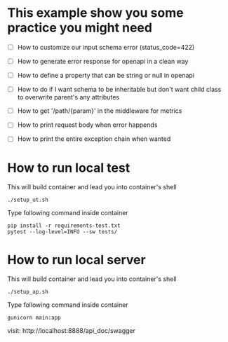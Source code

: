 # This example show you some practice you might need
- [ ] How to customize our input schema error (status_code=422)
- [ ] How to generate error response for openapi in a clean way
- [ ] How to define a property that can be string or null in openapi
- [ ] How to do if I want schema to be inheritable but don't want child class to overwrite parent's any attributes
- [ ] How to get '/path/{param}' in the middleware for metrics
- [ ] How to print request body when error happends
- [ ] How to print the entire exception chain when wanted


# How to run local test

This will build container and lead you into container's shell
```
./setup_ut.sh
```

Type following command inside container
```
pip install -r requirements-test.txt
pytest --log-level=INFO --sw tests/
```

# How to run local server

This will build container and lead you into container's shell
```
./setup_ap.sh
```

Type following command inside container
```
gunicorn main:app
```

visit: http://localhost:8888/api_doc/swagger
